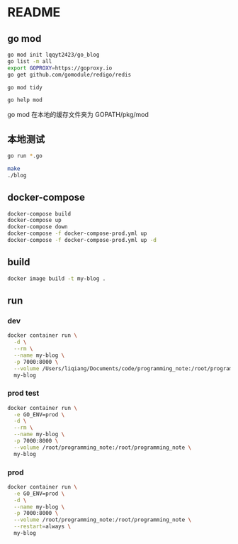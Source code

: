 # README

## go mod

```bash
go mod init lqqyt2423/go_blog
go list -m all
export GOPROXY=https://goproxy.io
go get github.com/gomodule/redigo/redis

go mod tidy

go help mod
```

go mod 在本地的缓存文件夹为 GOPATH/pkg/mod

## 本地测试

```bash
go run *.go

make
./blog
```

## docker-compose

```bash
docker-compose build
docker-compose up
docker-compose down
docker-compose -f docker-compose-prod.yml up
docker-compose -f docker-compose-prod.yml up -d
```

## build

```bash
docker image build -t my-blog .
```

## run

### dev

```bash
docker container run \
  -d \
  --rm \
  --name my-blog \
  -p 7000:8000 \
  --volume /Users/liqiang/Documents/code/programming_note:/root/programming_note \
  my-blog
```

### prod test

```bash
docker container run \
  -e GO_ENV=prod \
  -d \
  --rm \
  --name my-blog \
  -p 7000:8000 \
  --volume /root/programming_note:/root/programming_note \
  my-blog
```

### prod

```bash
docker container run \
  -e GO_ENV=prod \
  -d \
  --name my-blog \
  -p 7000:8000 \
  --volume /root/programming_note:/root/programming_note \
  --restart=always \
  my-blog
```
